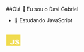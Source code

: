 ##Olá 👋 Eu sou o Davi Gabriel

- 📕 Estudando JavaScript
 
<div style="display: inline_block"><br>
  <img align="center" alt="DaviSanttana-Js" height="30" width="40" src="https://raw.githubusercontent.com/devicons/devicon/master/icons/javascript/javascript-plain.svg">
</div>
  
